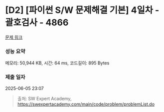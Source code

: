 # [D2] [파이썬 S/W 문제해결 기본] 4일차 - 괄호검사 - 4866 

[문제 링크](https://swexpertacademy.com/main/code/problem/problemDetail.do?contestProbId=AWTQVdd6QToDFAVT) 

### 성능 요약

메모리: 50,944 KB, 시간: 64 ms, 코드길이: 895 Bytes

### 제출 일자

2025-06-05 23:07



> 출처: SW Expert Academy, https://swexpertacademy.com/main/code/problem/problemList.do